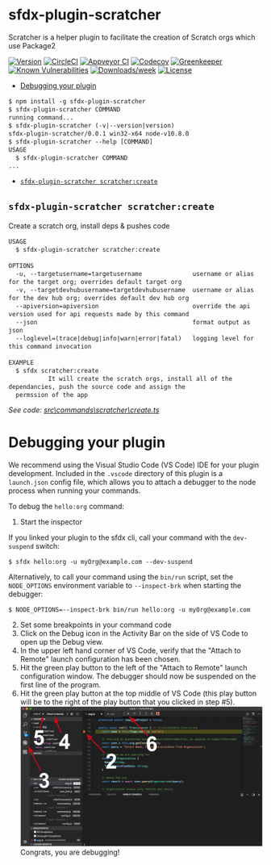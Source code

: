 sfdx-plugin-scratcher
=====================

Scratcher is a helper plugin to facilitate the creation of Scratch orgs which use Package2

[![Version](https://img.shields.io/npm/v/sfdx-plugin-scratcher.svg)](https://npmjs.org/package/sfdx-plugin-scratcher)
[![CircleCI](https://circleci.com/gh/depill/sfdx-plugin-scratcher/tree/master.svg?style=shield)](https://circleci.com/gh/depill/sfdx-plugin-scratcher/tree/master)
[![Appveyor CI](https://ci.appveyor.com/api/projects/status/github/depill/sfdx-plugin-scratcher?branch=master&svg=true)](https://ci.appveyor.com/project/heroku/sfdx-plugin-scratcher/branch/master)
[![Codecov](https://codecov.io/gh/depill/sfdx-plugin-scratcher/branch/master/graph/badge.svg)](https://codecov.io/gh/depill/sfdx-plugin-scratcher)
[![Greenkeeper](https://badges.greenkeeper.io/depill/sfdx-plugin-scratcher.svg)](https://greenkeeper.io/)
[![Known Vulnerabilities](https://snyk.io/test/github/depill/sfdx-plugin-scratcher/badge.svg)](https://snyk.io/test/github/depill/sfdx-plugin-scratcher)
[![Downloads/week](https://img.shields.io/npm/dw/sfdx-plugin-scratcher.svg)](https://npmjs.org/package/sfdx-plugin-scratcher)
[![License](https://img.shields.io/npm/l/sfdx-plugin-scratcher.svg)](https://github.com/depill/sfdx-plugin-scratcher/blob/master/package.json)

<!-- toc -->
* [Debugging your plugin](#debugging-your-plugin)
<!-- tocstop -->
<!-- install -->
<!-- usage -->
```sh-session
$ npm install -g sfdx-plugin-scratcher
$ sfdx-plugin-scratcher COMMAND
running command...
$ sfdx-plugin-scratcher (-v|--version|version)
sfdx-plugin-scratcher/0.0.1 win32-x64 node-v10.8.0
$ sfdx-plugin-scratcher --help [COMMAND]
USAGE
  $ sfdx-plugin-scratcher COMMAND
...
```
<!-- usagestop -->
<!-- commands -->
* [`sfdx-plugin-scratcher scratcher:create`](#sfdx-plugin-scratcher-scratchercreate)

## `sfdx-plugin-scratcher scratcher:create`

Create a scratch org, install deps & pushes code

```
USAGE
  $ sfdx-plugin-scratcher scratcher:create

OPTIONS
  -u, --targetusername=targetusername              username or alias for the target org; overrides default target org
  -v, --targetdevhubusername=targetdevhubusername  username or alias for the dev hub org; overrides default dev hub org
  --apiversion=apiversion                          override the api version used for api requests made by this command
  --json                                           format output as json
  --loglevel=(trace|debug|info|warn|error|fatal)   logging level for this command invocation

EXAMPLE
  $ sfdx scratcher:create
           It will create the scratch orgs, install all of the dependancies, push the source code and assign the 
  permssion of the app
```

_See code: [src\commands\scratcher\create.ts](https://github.com/depill/sfdx-plugin-scratcher/blob/v0.0.1/src\commands\scratcher\create.ts)_
<!-- commandsstop -->
<!-- debugging-your-plugin -->
# Debugging your plugin
We recommend using the Visual Studio Code (VS Code) IDE for your plugin development. Included in the `.vscode` directory of this plugin is a `launch.json` config file, which allows you to attach a debugger to the node process when running your commands.

To debug the `hello:org` command: 
1. Start the inspector
  
If you linked your plugin to the sfdx cli, call your command with the `dev-suspend` switch: 
```sh-session
$ sfdx hello:org -u myOrg@example.com --dev-suspend
```
  
Alternatively, to call your command using the `bin/run` script, set the `NODE_OPTIONS` environment variable to `--inspect-brk` when starting the debugger:
```sh-session
$ NODE_OPTIONS=--inspect-brk bin/run hello:org -u myOrg@example.com
```

2. Set some breakpoints in your command code
3. Click on the Debug icon in the Activity Bar on the side of VS Code to open up the Debug view.
4. In the upper left hand corner of VS Code, verify that the "Attach to Remote" launch configuration has been chosen.
5. Hit the green play button to the left of the "Attach to Remote" launch configuration window. The debugger should now be suspended on the first line of the program. 
6. Hit the green play button at the top middle of VS Code (this play button will be to the right of the play button that you clicked in step #5).
<br><img src=".images/vscodeScreenshot.png" width="480" height="278"><br>
Congrats, you are debugging!
